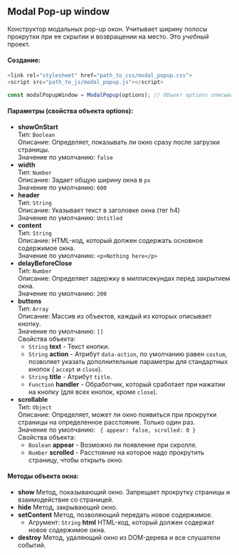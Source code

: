 ## Modal Pop-up window

Конструктор модальных pop-up окон. Учитывает ширину полосы прокрутки при ее скрытии и возвращении на место. Это *учебный* проект.

#### Создание:
```javascript
<link rel="stylesheet" href="path_to_css/modal_popup.css">
<script src="path_to_js/modal_popup.js"></script>

const modalPopupWindow = ModalPopup(options); // Объект options описываетры окна.
```

#### Параметры (свойства объекта options):
  * **showOnStart**<br>
    Тип: `Boolean`<br>
    Описание: Определяет, показывать ли окно сразу после загрузки страницы.<br>
    Значение по умолчанию: `false`
  * **width**<br>
    Тип: `Number`<br>
    Описание: Задает общую ширину окна в `px`<br>
    Значение по умолчанию: `600`
  * **header**<br>
    Тип: `String`<br>
    Описание: Указывает текст в заголовке окна (тег h4)<br>
    Значение по умолчанию: `Untitled`
   * **content**<br>
    Тип: `String`<br>
    Описание: HTML-код, который должен содержать основное содержимое окна.<br>
    Значение по умолчанию: `<p>Nothing here</p>`
   * **delayBeforeClose**<br>
    Тип: `Number`<br>
    Описание: Определяет задержку в миллисекундах перед закрытием окна.<br>
    Значение по умолчанию: `200`
   * **buttons**<br>
    Тип: `Array`<br>
    Описание: Массив из объектов, каждый из которых описывает кнопку.<br>
    Значение по умолчанию: `[]`<br>
    Свойства объекта:
      * `String` **text** - Текст кнопки.
      * `String` **action** - Атрибут `data-action`, по умолчанию равен `costum`, позволяет указать дополнительные параметры для стандартных кнопок ( `accept` и `close`).
      * `String` **title** - Атрибут `title`.
      * `Function` **handler** - Обработчик, который сработает при нажатии на кнопку (для всех кнопок, кроме `close`).<br>
   * **scrollable**<br>
    Тип: `Object`<br>
    Описание: Определяет, может ли окно появиться при прокрутки страницы на определенное расстояние. Только один раз.<br>
    Значение по умолчанию: ` { appear: false, scrolled: 0 }`<br>
    Свойства объекта:
      * `Boolean` **appear** - Возможно ли появление при скролле.
      * `Number` **scrolled** - Расстояние на которое надо прокрутить страницу, чтобы открыть окно.<br>

#### Методы объекта окна:
  * **show** Метод, показывающий окно. Запрещает прокрутку страницы и взаимодействие со страницей.
  * **hide** Метод, закрывающий окно.
  * **setContent** Метод, позволяющий передать новое содержимое.
    * Агрумент: `String` **html** HTML-код, который должен содержат новое содержимое окна.<br>
  * **destroy** Метод, удаляющий окно из DOM-дерева и все слушатели событий. 
